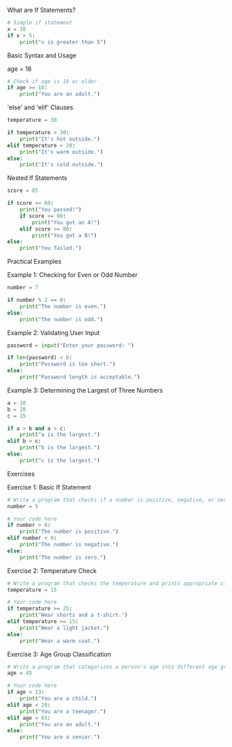 What are If Statements?

```python
# Simple if statement
x = 10
if x > 5:
    print("x is greater than 5")

```

Basic Syntax and Usage

age = 18

```python
# Check if age is 18 or older
if age >= 18:
    print("You are an adult.")
```

'else' and 'elif' Clauses

```python
temperature = 30

if temperature > 30:
    print("It's hot outside.")
elif temperature > 20:
    print("It's warm outside.")
else:
    print("It's cold outside.")
```


Nested If Statements

```python
score = 85

if score >= 60:
    print("You passed!")
    if score >= 90:
        print("You got an A!")
    elif score >= 80:
        print("You got a B!")
else:
    print("You failed.")
```

Practical Examples

Example 1: Checking for Even or Odd Number

```python
number = 7

if number % 2 == 0:
    print("The number is even.")
else:
    print("The number is odd.")
```

Example 2: Validating User Input

```python
password = input("Enter your password: ")

if len(password) < 8:
    print("Password is too short.")
else:
    print("Password length is acceptable.")
```

Example 3: Determining the Largest of Three Numbers

```python
a = 10
b = 20
c = 15

if a > b and a > c:
    print("a is the largest.")
elif b > c:
    print("b is the largest.")
else:
    print("c is the largest.")
```

Exercises

Exercise 1: Basic If Statement

```python
# Write a program that checks if a number is positive, negative, or zero.
number = 5

# Your code here
if number > 0:
    print("The number is positive.")
elif number < 0:
    print("The number is negative.")
else:
    print("The number is zero.")
```

Exercise 2: Temperature Check

```python
# Write a program that checks the temperature and prints appropriate clothing advice.
temperature = 15

# Your code here
if temperature >= 25:
    print("Wear shorts and a t-shirt.")
elif temperature >= 15:
    print("Wear a light jacket.")
else:
    print("Wear a warm coat.")
```

Exercise 3: Age Group Classification

```python
# Write a program that categorizes a person's age into different age groups.
age = 45

# Your code here
if age < 13:
    print("You are a child.")
elif age < 20:
    print("You are a teenager.")
elif age < 65:
    print("You are an adult.")
else:
    print("You are a senior.")
```